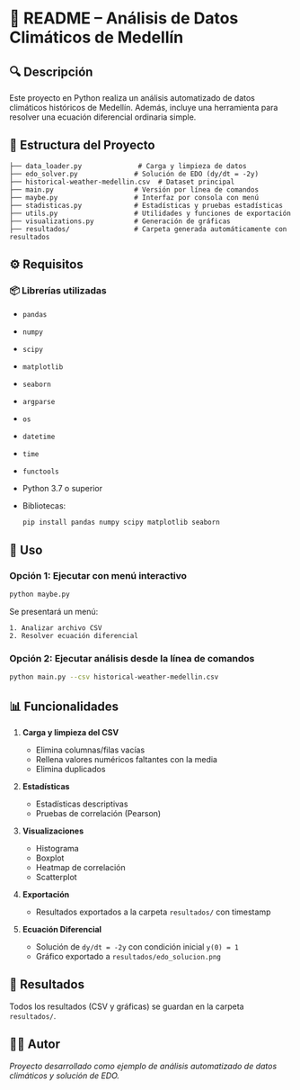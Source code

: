 
# 📘 README – Análisis de Datos Climáticos de Medellín

## 🔍 Descripción
Este proyecto en Python realiza un análisis automatizado de datos climáticos históricos de Medellín. Además, incluye una herramienta para resolver una ecuación diferencial ordinaria simple.

## 🧱 Estructura del Proyecto

```
├── data_loader.py              # Carga y limpieza de datos
├── edo_solver.py              # Solución de EDO (dy/dt = -2y)
├── historical-weather-medellin.csv  # Dataset principal
├── main.py                    # Versión por línea de comandos
├── maybe.py                   # Interfaz por consola con menú
├── stadisticas.py             # Estadísticas y pruebas estadísticas
├── utils.py                   # Utilidades y funciones de exportación
├── visualizations.py          # Generación de gráficas
├── resultados/                # Carpeta generada automáticamente con resultados
```

## ⚙️ Requisitos

### 📦 Librerías utilizadas
- `pandas`
- `numpy`
- `scipy`
- `matplotlib`
- `seaborn`
- `argparse`
- `os`
- `datetime`
- `time`
- `functools`


- Python 3.7 o superior
- Bibliotecas:
  ```bash
  pip install pandas numpy scipy matplotlib seaborn
  ```

## 🚀 Uso

### Opción 1: Ejecutar con menú interactivo
```bash
python maybe.py
```
Se presentará un menú:
```
1. Analizar archivo CSV
2. Resolver ecuación diferencial
```

### Opción 2: Ejecutar análisis desde la línea de comandos
```bash
python main.py --csv historical-weather-medellin.csv
```

## 📊 Funcionalidades

1. **Carga y limpieza del CSV**
   - Elimina columnas/filas vacías
   - Rellena valores numéricos faltantes con la media
   - Elimina duplicados

2. **Estadísticas**
   - Estadísticas descriptivas
   - Pruebas de correlación (Pearson)

3. **Visualizaciones**
   - Histograma
   - Boxplot
   - Heatmap de correlación
   - Scatterplot

4. **Exportación**
   - Resultados exportados a la carpeta `resultados/` con timestamp

5. **Ecuación Diferencial**
   - Solución de `dy/dt = -2y` con condición inicial `y(0) = 1`
   - Gráfico exportado a `resultados/edo_solucion.png`

## 📁 Resultados
Todos los resultados (CSV y gráficas) se guardan en la carpeta `resultados/`.

## 👨‍💻 Autor
*Proyecto desarrollado como ejemplo de análisis automatizado de datos climáticos y solución de EDO.*
